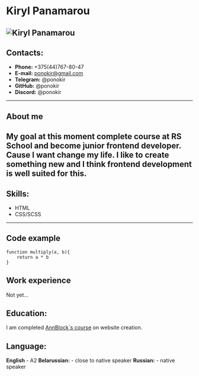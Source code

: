 # Kiryl Panamarou 
![Kiryl Panamarou](https://avatars.githubusercontent.com/u/70377995?s=400&u=80cf6e8f0fac186d58e2079d7e84d5c8f18b211b&v=4)
----
## Contacts:
* **Phone:** +375(44)767-80-47
* **E-mail:** ponokir@gmail.com
* **Telegram:** @ponokir
* **GitHub:** @ponokir
* **Discord:** @ponokir
----
## About me
My goal at this moment complete course at RS School and become junior frontend developer. Cause I want change my life. I like to create something new and I think frontend development is well suited for this.
----
## Skills:
* HTML
* CSS/SCSS
----
## Сode example 
```
function multiply(a, b){
    return a * b
}
```
## Work experience
Not yet...
## Education:
I am completed [AnnBlock`s course](https://annblok.ru/) on website creation. 
## Language:
**English** - A2
**Belarussian:** - close to native speaker
**Russian:** - native speaker